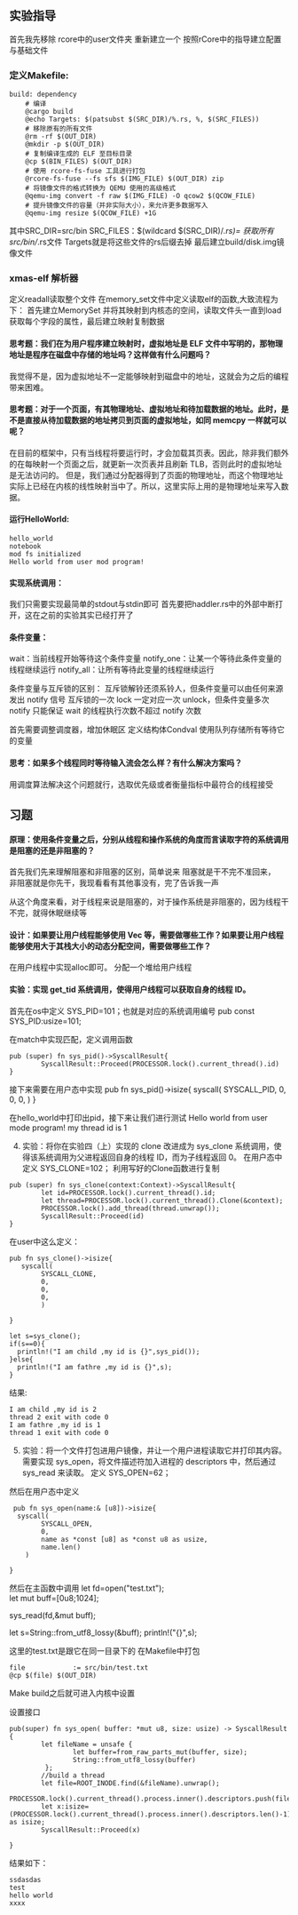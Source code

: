## 实验指导
首先我先移除 rcore中的user文件夹  重新建立一个 
按照rCore中的指导建立配置与基础文件

### 定义Makefile:
```
build: dependency
    # 编译
    @cargo build
    @echo Targets: $(patsubst $(SRC_DIR)/%.rs, %, $(SRC_FILES))
    # 移除原有的所有文件
    @rm -rf $(OUT_DIR)
    @mkdir -p $(OUT_DIR)
    # 复制编译生成的 ELF 至目标目录
    @cp $(BIN_FILES) $(OUT_DIR)
    # 使用 rcore-fs-fuse 工具进行打包
    @rcore-fs-fuse --fs sfs $(IMG_FILE) $(OUT_DIR) zip
    # 将镜像文件的格式转换为 QEMU 使用的高级格式
    @qemu-img convert -f raw $(IMG_FILE) -O qcow2 $(QCOW_FILE)
    # 提升镜像文件的容量（并非实际大小），来允许更多数据写入
    @qemu-img resize $(QCOW_FILE) +1G
```

其中SRC_DIR=src/bin   SRC_FILES：$(wildcard $(SRC_DIR)/*.rs)= 获取所有 src/bin/*.rs文件
Targets就是将这些文件的rs后缀去掉  最后建立build/disk.img镜像文件


### xmas-elf 解析器
定义readall读取整个文件
在memory_set文件中定义读取elf的函数,大致流程为下：
首先建立MemorySet 并将其映射到内核态的空间，读取文件头一直到load
获取每个字段的属性，最后建立映射复制数据

#### 思考题：我们在为用户程序建立映射时，虚拟地址是 ELF 文件中写明的，那物理地址是程序在磁盘中存储的地址吗？这样做有什么问题吗？
我觉得不是，因为虚拟地址不一定能够映射到磁盘中的地址，这就会为之后的编程带来困难。

#### 思考题：对于一个页面，有其物理地址、虚拟地址和待加载数据的地址。此时，是不是直接从待加载数据的地址拷贝到页面的虚拟地址，如同 memcpy 一样就可以呢？

在目前的框架中，只有当线程将要运行时，才会加载其页表。因此，除非我们额外的在每映射一个页面之后，就更新一次页表并且刷新 TLB，否则此时的虚拟地址是无法访问的。
但是，我们通过分配器得到了页面的物理地址，而这个物理地址实际上已经在内核的线性映射当中了。所以，这里实际上用的是物理地址来写入数据。


#### 运行HelloWorld:
```
hello_world
notebook
mod fs initialized
Hello world from user mod program!
```

#### 实现系统调用：
我们只需要实现最简单的stdout与stdin即可
首先要把haddler.rs中的外部中断打开，这在之前的实验其实已经打开了

#### 条件变量：
wait：当前线程开始等待这个条件变量
notify_one：让某一个等待此条件变量的线程继续运行
notify_all：让所有等待此变量的线程继续运行

条件变量与互斥锁的区别：
互斥锁解铃还须系铃人，但条件变量可以由任何来源发出 notify 信号
互斥锁的一次 lock 一定对应一次 unlock，但条件变量多次 notify 只能保证 wait 的线程执行次数不超过 notify 次数

首先需要调整调度器，增加休眠区
定义结构体Condval 使用队列存储所有等待它的变量
	
#### 思考：如果多个线程同时等待输入流会怎么样？有什么解决方案吗？
用调度算法解决这个问题就行，选取优先级或者衡量指标中最符合的线程接受

## 习题
#### 原理：使用条件变量之后，分别从线程和操作系统的角度而言读取字符的系统调用是阻塞的还是非阻塞的？

首先我们先来理解阻塞和非阻塞的区别，简单说来
阻塞就是干不完不准回来，   
非阻塞就是你先干，我现看看有其他事没有，完了告诉我一声

从这个角度来看，对于线程来说是阻塞的，对于操作系统是非阻塞的，因为线程干不完，就得休眠继续等

####	设计：如果要让用户线程能够使用 Vec 等，需要做哪些工作？如果要让用户线程能够使用大于其栈大小的动态分配空间，需要做哪些工作？

在用户线程中实现alloc即可。
分配一个堆给用户线程

####	实验：实现 get_tid 系统调用，使得用户线程可以获取自身的线程 ID。
首先在os中定义 SYS_PID=101；也就是对应的系统调用编号
    pub const SYS_PID:usize=101;
    
在match中实现匹配，定义调用函数
```
pub (super) fn sys_pid()->SyscallResult{
        SyscallResult::Proceed(PROCESSOR.lock().current_thread().id)
}
```

接下来需要在用户态中实现
pub fn sys_pid()->isize{
    syscall(
        SYSCALL_PID,
        0,
        0,
        0,
   )
}

在hello_world中打印出pid，接下来让我们进行测试
    Hello world from user mode program! my thread id is 1

4.	实验：将你在实验四（上）实现的 clone 改进成为 sys_clone 系统调用，使得该系统调用为父进程返回自身的线程 ID，而为子线程返回 0。
在用户态中定义 SYS_CLONE=102； 
利用写好的Clone函数进行复制
```
pub (super) fn sys_clone(context:Context)->SyscallResult{
        let id=PROCESSOR.lock().current_thread().id;
        let thread=PROCESSOR.lock().current_thread().Clone(&context);
        PROCESSOR.lock().add_thread(thread.unwrap());
        SyscallResult::Proceed(id)
}
```
	
在user中这么定义：
```
pub fn sys_clone()->isize{
   syscall(
        SYSCALL_CLONE,
        0,
        0,
        0,
        )

} 
```
```
let s=sys_clone();
if(s==0){
  println!("I am child ,my id is {}",sys_pid());
}else{
  println!("I am fathre ,my id is {}",s);
}

```
结果:
```
I am child ,my id is 2
thread 2 exit with code 0
I am fathre ,my id is 1
thread 1 exit with code 0
```



5.	实验：将一个文件打包进用户镜像，并让一个用户进程读取它并打印其内容。需要实现 sys_open，将文件描述符加入进程的 descriptors 中，然后通过 sys_read 来读取。
定义 SYS_OPEN=62； 

然后在用户态中定义
```
 pub fn sys_open(name:& [u8])->isize{
  syscall(
        SYSCALL_OPEN,
        0,
        name as *const [u8] as *const u8 as usize,
        name.len()
    )

}
```
然后在主函数中调用
let fd=open("test.txt");     
let mut buff=[0u8;1024];

sys_read(fd,&mut buff);

let s=String::from_utf8_lossy(&buff);
println!("{}",s);

这里的test.txt是跟它在同一目录下的
在Makefile中打包
```
file            := src/bin/test.txt
@cp $(file) $(OUT_DIR)
```
Make build之后就可进入内核中设置

设置接口
```
pub(super) fn sys_open( buffer: *mut u8, size: usize) -> SyscallResult {
        let fileName = unsafe {
                let buffer=from_raw_parts_mut(buffer, size);
                String::from_utf8_lossy(buffer)
         };
        //build a thread
        let file=ROOT_INODE.find(&fileName).unwrap();
        PROCESSOR.lock().current_thread().process.inner().descriptors.push(file);
        let x:isize=(PROCESSOR.lock().current_thread().process.inner().descriptors.len()-1) as isize;
        SyscallResult::Proceed(x)

}
```

 
结果如下：
```
ssdasdas
test
hello world
xxxx
```

